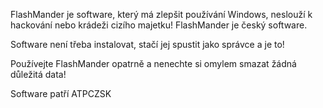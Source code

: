 FlashMander je software, který má zlepšit používání Windows, neslouží k hackování nebo krádeži cizího majetku! FlashMander je český software.

Software není třeba instalovat, stačí jej spustit jako správce a je to!

Používejte FlashMander opatrně a nenechte si omylem smazat žádná důležitá data!

Software patří ATPCZSK
